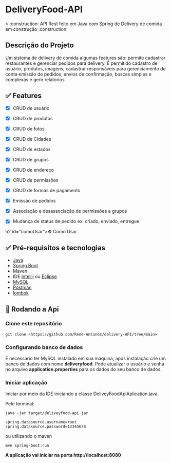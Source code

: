 <h1>DeliveryFood-API</h1> 
> :construction: API Rest feito em Java com Spring de Delivery de comida em construção :construction:

<h2 id="sobre" >Descrição do Projeto </h2>
Um sistema de delivery de comida algumas features são: permite cadastrar restaurantes e gerenciar pedidos para delivery. É permitido cadastro de usuário, produtos, imagens, cadastrar responsáveis para gerenciamento de conta emissão de pedidos, envios de confirmação, buscas simples e complexas e gerir relatorios.



<h2 id="features">✅ Features</h2>

- [x] CRUD de usuário
- [x] CRUD  de produtos
- [x] CRUD  de fotos
- [x] CRUD  de Cidades
- [x] CRUD  de estados
- [x] CRUD  de grupos
- [x] CRUD  de endereço
- [x] CRUD  de permissões
- [x] CRUD  de formas de pagamento
- [x] Emissão de pedidos
- [x] Associação  e desassociação de permissões a grupos
- [x] Mudança de  status de pedido ex: criado, enviado, entregue.


h2 id="comoUsar">⚙️ Como Usar</h2>

<h2 id="requisitos">✅ Pré-requisitos e tecnologias </h2>

- [Java](https://www.java.com/pt-BR/download/manual.jsp)
- [Spring Boot](https://spring.io/projects/spring-boot)
- Maven
- IDE [Intellij](https://www.jetbrains.com/idea/download/?section=windows) ou [Eclipse](https://www.eclipse.org/downloads/)
- [MySQL](https://www.mysql.com/downloads/)
- [Postman](https://www.postman.com)
- [lombok](https://projectlombok.org/download)


<h2 id="rodandoApi">🎲 Rodando a Api</h2>

<h3> Clone este repositório</h3>

```
git clone <https://github.com/Rene-Antunes/delivery-API/tree/main>
```


<h3>Configurando banco de dados</h3>
É necessário ter MySQL instalado em sua máquina, após instalação crie um banco de dados com nome <strong>deliveryfood</strong>. Pode atualizar o usuário e senha no arquivo <strong>application.properties</strong> para os dados do seu banco de dados.

<h3>Iniciar aplicação</h3>
Iniciar por meio da IDE iniciando a classe DeliveyFoodApiAplication.java.

Pelo terminal:
```
java -jar target/deliveyfood-api.jar
```
```
spring.datasource.username=root
spring.datasource.password=12345678
```
ou utilizando o maven

```
mvn spring-boot:run
```

**A aplicação vai iniciar na porta http://localhost:8080**


